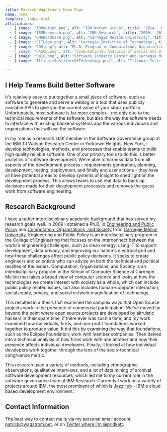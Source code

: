 ```yaml
---
title: Patrick Wagstrom's Home Page
name: home
template: index.html
affiliations:
  - { image: "IBMWatson.png", alt: "IBM Watson Group", title: "2014 - Present: Founding Member of IBM Watson Life - A Group That Brings Cognitive Computing to the People", url: "http://www.ibmwatson.com/", text: "IBM Watson Group" } 
  - { image: "IBMResearch.png", alt: "IBM Research", title: "2009 - 2014 Research Staff Member at the IBM TJ Watson Research Center", url: "http://www.watson.ibm.com" }
  - { image: "CMUWordmark.png", alt: "Carnegie Mellon University", title: "2003 - 2009 Graduate Student at Carnegie Mellon University", url: "http://www.cmu.edu/" }
  - { image: "CITLogo.png", alt: "Carnegie Institute of Technology", title: "2003 - 2009: Ph.D. program in Engineering and Public Policy at Carnegie Mellon University", url: "http://www.cit.cmu.edu/" }
  - { image: "COS.png", alt: "Ph.D. Program in Computation, Organizations, and Society", title => "2005 - 2009: Ph.D. program in Computations, Organizations, and Society at Carnegie Mellon University", url: "http://www.isri.cmu.edu/education/cos-phd/index.html" }
  - { image: "CASOS.png", alt: "Computational Analysis of Social and Organizational Systems Lab at Carngie Mellon University", title: "2003 - 2009: Member of the Computational Analysis of Social and Organizational Systems Lab under Dr. Kathleen Carley at Carnegie Mellon University", url: "http://www.casos.cs.cmu.edu/" }
  - { image: "SWIC.png", alt: "Software Industry Center and Carnegie Mellon University", title: "2007 - 2009: Member of Software Industry Center at Carnegie Mellon University" }
  - { image: "IllinoisInstituteOfTechnology.png", alt: "Illinois Institute of Technology", title: "1997 - 2003: Undergraduate and MS degrees at Illinois Institute of Technology", url: "http://www.iit.edu/" }

---
```



I Help Teams Build Better Software
----------------------------------

It's relatively easy to put together a small piece of software, such
as software to generate and serve a weblog or a tool that uses
publicly available APIs to give you the current value of your stock
portfolio. Unfortunately, most software is far more complex - not only
due to the technical requirements of the software, but also the way
the software needs to interface with existing backend systems and the
various individuals and organizations that will use the software.

In my role as a research staff member in the Software Governance group
at the IBM TJ Watson Research Center in Yorktown Heights, New York, I
develop technologies, methods, and processes that enable teams to
build high quality reliable software. One of our primary tools to do
this is better analytics of software development. We're able to
harness data from all aspects of the development process -
requirements generation, planning, development, testing, deployment,
and finally end user actions - they have all have potential areas to
develop systems of insight to shed light on the development
process. This allows teams to use real data to back up decisions made
for their development processes and removes the guess work from
software engineering.

Research Background
--------------------
I have a rather interdisciplinary academic background that has served
my research goals well. In 2009 I obtained a Ph.D. in
[Engineering and Public Policy][epp] and
[Computation, Organizations, and Society][cos] from
[Carnegie Mellon University][cmu]. Engineering and Public Policy is an
interdisciplinary program in the College of Engineering that focuses
on the interconnect between the world's engineering challenges, such
as clean energy, using IT to support development, data privacy, and
improving our nation's electrical grid and how these challenges affect
public policy decisions. It seeks to create engineers and scientists
who can advise on both the technical and political realities of the
issues. Computation, Organizations, and Society is an
interdisciplinary program in the School of Computer Science at
Carnegie Mellon that takes a broad view of computer science and looks
at how the technologies we create interact with society as a whole,
which can include public policy related issues, but also includes
human-computer interaction, social equity, privacy, and social network
magnification of technology.

This resulted in a thesis that examined the complex ways that Open
Source projects work in the presence of commercial
participation. We've moved far beyond the point where open source
projects are developed by altruistic hackers in their spare time, if
there ever was such a time, and my work examined how individuals,
firms, and non-profit foundations worked together to produce value. It
did this by examining the way that foundations, such as the Eclipse
Foundation, work with member companies. Then delved into a technical
analysis of how firms work with one another and how their presence
affects individual developers. Finally, it looked at how individual
developers work together through the lens of the socio-technical
congruence metric.

This research used a variety of methods, including ethnographic
observations, qualitative interviews, and a lot of data mining of
archival software development resources, which led me to my current
role in the software governance team at IBM Research. Currently I work
on a variety of projects around IBM, the most prominent of which is
[JazzHub][jazzhub] - IBM's cloud based development environment.

Contact Information
-------------------
The best way to contact me is via my personal email account,
[patrick@wagstrom.net][email], or on [Twitter where I'm @pridkett][twitter].

[email]: mailto:patrick@wagstrom.net
[jazzhub]: http://hub.jazz.net/
[epp]: http://www.epp.cmu.edu/
[cos]: http://www.isri.cmu.edu/education/cos-phd/index.html
[cmu]: http://www.cmu.edu/
[twitter]: https://twitter.com/pridkett
